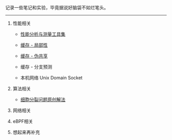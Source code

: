 记录一些笔记和实验，毕竟据说好脑袋不如烂笔头。

---

1. 性能相关

   - [性能分析与测量工具集](https://github.com/yuchuanwang/perfkit)
   
   - [缓存 - 局部性](https://github.com/yuchuanwang/docs/blob/main/Performance/Locality_of_reference.md)
   
   - [缓存 - 伪共享](https://github.com/yuchuanwang/docs/blob/main/Performance/False_sharing.md)
   
   - 缓存 - 分支预测
   
   - 本机网络 Unix Domain Socket
   

2. 算法相关
   
   - [细胞分裂问题原创解法](https://github.com/yuchuanwang/docs/blob/main/Algorithm/Cells_count.md)


3. 网络相关

4. eBPF相关

5. 想起来再补充

